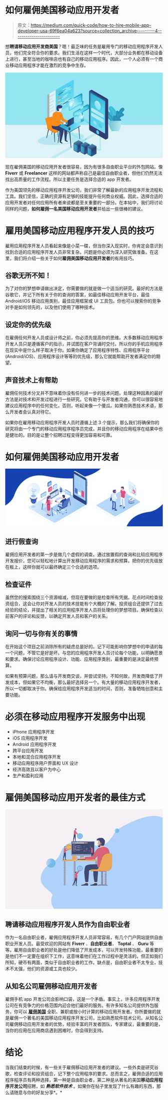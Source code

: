 # 如何雇佣美国移动应用开发者

> 原文：<https://medium.com/quick-code/how-to-hire-mobile-app-developer-usa-69f6ea04a623?source=collection_archive---------4----------------------->

想**聘请移动应用开发商美国**？嗯！最乏味的任务是雇用专门的移动应用程序开发人员，他们完全符合你的要求。我们生活在这样一个时代，大部分业务都在移动设备上进行，甚至当地的咖啡店也有自己的移动应用程序。因此，一个人必须有一个商业移动应用程序才能在激烈的竞争中生存。

![](img/7d812d2c2a6e2931c4f25e66bcf5266a.png)

现在雇佣美国的移动应用开发者很容易，因为有很多自由职业平台的外包网站。像 **Fiverr** 或 **Freelancer** 这样的网站都声称自己是最佳自由职业者，但他们仍然无法找出高质量的工作流程。所以主要任务是选择合适的 app 开发者。

作为美国领先的移动应用程序开发公司，我们非常了解最新的应用程序开发流程和工具。我们坚信，正确的资源有足够的技能提升任何商业权威。因此，选择合适的应用开发者对任何应用所有者来说都是至关重要的一部分。在本帖中，我们将讨论同样的问题，**如何雇佣一名美国移动应用开发者**并给出一些很棒的建议。

# 雇用美国移动应用程序开发人员的技巧

雇用应用程序开发人员看起来像是小菜一碟，但当你深入现实时，你肯定会意识到找到合适的应用程序开发人员非常复杂。问题是你必须为深入研究做准备。在这里，我们将介绍一些关于如何**雇佣美国移动应用开发者**的有用技巧。

## **谷歌无所不知！**

为了对你的梦想申请做出决定，你需要做的就是做一个适当的研究。最好的方法是谷歌它，并记下所有关于你的查询的答案，如最佳移动应用开发平台，最佳 Android/iOS 移动应用类别，最佳应用框架或 UI 工具包。你也可以搜索你的竞争对手是如何领先的，以及他们使用了哪种技术。

## **设定你的优先级**

在雇佣任何开发人员或设计师之前，你必须先提高你的思维。大多数移动应用程序开发人员只是遵循客户的指示，并试图在客户背诵时交付。所以你的手机应用程序在现实中是什么样子取决于你。如果你确定了应用程序特性、应用程序平台(Android/iOS)、应用程序设计等等的优先级，那么它就能帮助开发者满足你的期望。

## **声音技术上有帮助**

雇佣任何技术分叉并不意味着你没有任何进一步的技术问题。处理这种因素的最好方法是对技术和开发过程进行一些研究。它有助于与开发者沟通，你可以很容易地建议应用程序中的任何变化，否则，听起来像一个傻瓜。如果你熟悉技术术语，那么开发者会认真对待它。

如果你在雇用移动应用程序开发人员时遵循上述 3 个提示，那么我们将确保你的研究将由一个专门的移动应用程序程序员完成，并且你的移动应用程序在结果中也是健壮的。目的是让整个招聘过程变得更加容易和可靠。

# 如何雇佣美国移动应用开发者

![](img/d0cb54dd9df0498cd4e0b1bdf3efa18b.png)

## **进行假查询**

雇佣应用开发者的第一步是做几个虚假的调查。通过放置假的查询和比较应用程序开发报价，您可以轻松地计算出开发移动应用程序的需求和预算。把你的优先级放在板上，这样你就可以最终确定三个合适的选项。

## **检查证件**

虽然您的搜索围绕三个资源缩减，但现在要做的是检查所有凭据。花点时间检查投资组合，这会让你对开发人员的技术技能有个大概的了解。投资组合还提供了过去经验的结论，并提出了相关的应用程序开发人员将处理你的梦想项目。确保检查以前客户的评论和反馈，以确定开发人员和客户的关系。

## **询问一切与你有关的事情**

在开始这个项目之前消除所有的疑虑总是好的。记下可能影响你梦想中的申请的每一个问题，不管它是好是坏。与您的应用程序开发人员讨论每个功能，以明确愿景和要求。确保讨论应用程序设计、功能、应用程序类别，最重要的是决定最终预算。

如果有预算问题，那么请与开发商交谈，并尝试坚持。不知何故，开发商降低了开发成本，但如果它不均衡，那么最好选择另一个。有大量的移动应用程序开发者，所以一切都取决于你。确保给应用程序开发适当的时间，否则，准备牺牲创意和主要功能。

# 必须在移动应用程序开发服务中出现

*   iPhone 应用程序开发
*   iOS 应用程序开发
*   Android 应用程序开发
*   跨平台应用开发
*   本地和混合应用程序开发
*   移动应用程序用户界面和 UX 设计
*   经济高效且以客户为中心
*   生产和盈利应用

# 雇佣美国移动应用开发者的最佳方式

![](img/dee4ff0d381f2d3c387a9dfc643700ff.png)

## 聘请移动应用程序开发人员作为自由职业者

作为一名自由职业者，雇佣应用程序开发人员非常容易，有几个门户网站提供自由职业开发人员。最受欢迎的网站有 **Fiverr** 、**自由职业者**、 **Toptal** 、 **Guru** 等等。雇用自由职业者的好处是他们降低了开发成本，可以开发特殊功能，最重要的是他们不一定要在组织下工作，这意味着他们在工作过程中是灵活的。但正如我们所知，硬币有两面，类似于自由职业者的工作。缺点是，自由职业者不太专业，技术不太强，他们的资源或工具也较少。

## 从知名公司雇佣移动应用开发者

雇佣手机 app 开发公司会影响口袋，这是一个矛盾。事实上，许多应用程序开发公司在有竞争力的价格范围内迎合他们最好的服务。有许多知名公司提供外包服务，你可以 [**雇佣美国**](https://www.acquaintsoft.com/services/hire-mobile-app-developer/) 全职、兼职或按小时计算的移动应用开发者。你所要做的就是雇佣一个著名的美国移动应用程序开发公司，比如熟悉软件技术公司。从知名公司雇佣移动应用开发者的优势，经验丰富的开发者团队，专家建议，最重要的是，当你的应用在应用商店遇到困难时，你会得到支持。

# 结论

当我们结束的时候，有一些关于雇佣移动应用开发者的建议。一些外卖是研究谷歌，检查评论和投资组合，记下整个应用程序的要求。总而言之，雇佣合适的应用程序程序员有两种选择，第一种是自由职业者，第二种是从著名的美国**移动应用程序开发公司**招聘，如 ***熟悉软件技术*** 。如果你在帖子里发现了什么有趣的东西，那么请随意与你的好友分享*。*